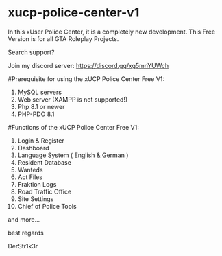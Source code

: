 # xucp-police-center-v1
In this xUser Police Center, it is a completely new development. This Free Version is for all GTA Roleplay Projects.

Search support?

Join my discord server: https://discord.gg/xg5mnYUWch


#Prerequisite for using the xUCP Police Center Free V1:

1. MySQL servers
2. Web server (XAMPP is not supported!)
3. Php 8.1 or newer
4. PHP-PDO 8.1

#Functions of the xUCP Police Center Free V1:

  1. Login & Register
  2. Dashboard
  3. Language System ( English & German ) 
  4. Resident Database 
  5. Wanteds 
  6. Act Files 
  7. Fraktion Logs
  8. Road Traffic Office
  9. Site Settings
 10. Chief of Police Tools

 
and more... 
 
 
best regards

DerStr1k3r 
